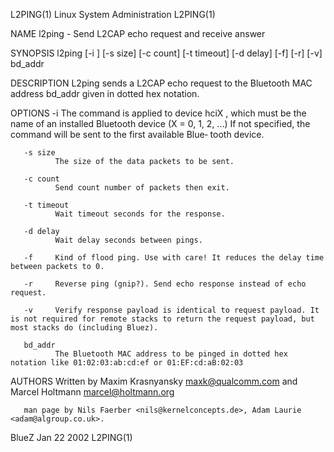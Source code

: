 L2PING(1)                                                                              Linux System Administration                                                                              L2PING(1)

NAME
       l2ping - Send L2CAP echo request and receive answer

SYNOPSIS
       l2ping [-i <hciX>] [-s size] [-c count] [-t timeout] [-d delay] [-f] [-r] [-v] bd_addr

DESCRIPTION
       L2ping sends a L2CAP echo request to the Bluetooth MAC address bd_addr given in dotted hex notation.

OPTIONS
       -i <hciX>
              The command is applied to device hciX , which must be the name of an installed Bluetooth device (X = 0, 1, 2, ...)  If not specified, the command will be sent to the first available Blue‐
              tooth device.

       -s size
              The size of the data packets to be sent.

       -c count
              Send count number of packets then exit.

       -t timeout
              Wait timeout seconds for the response.

       -d delay
              Wait delay seconds between pings.

       -f     Kind of flood ping. Use with care! It reduces the delay time between packets to 0.

       -r     Reverse ping (gnip?). Send echo response instead of echo request.

       -v     Verify response payload is identical to request payload. It is not required for remote stacks to return the request payload, but most stacks do (including Bluez).

       bd_addr
              The Bluetooth MAC address to be pinged in dotted hex notation like 01:02:03:ab:cd:ef or 01:EF:cd:aB:02:03

AUTHORS
       Written by Maxim Krasnyansky <maxk@qualcomm.com> and Marcel Holtmann <marcel@holtmann.org>

       man page by Nils Faerber <nils@kernelconcepts.de>, Adam Laurie <adam@algroup.co.uk>.

BlueZ                                                                                          Jan 22 2002                                                                                      L2PING(1)
